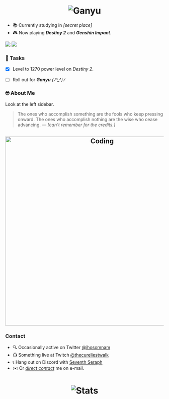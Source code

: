 
<h1 align="center">
  <img src="https://media1.tenor.com/images/3a150e5f30a2c75272ca0288012741fd/tenor.gif?itemid=19850318" alt="Ganyu" />
</h1>

* 📚 Currently studying in *[secret place]*
* 🎮 Now playing __*Destiny 2*__ and __*Genshin Impact*__.

![](https://img.shields.io/twitter/follow/iho_oc?style=social)
![](https://img.shields.io/github/last-commit/ihosomnam/ihosomnam)

### 📝 Tasks
- [x] Level to 1270 power level on *Destiny 2*.
- [ ] Roll out for __*Ganyu*__  *(ﾉ^_^)ﾉ*


### 🤓 About Me
Look at the left sidebar.
> The ones who accomplish something are the fools who keep pressing onward. The ones who accomplish nothing are the wise who cease advancing. — *[can't remember for the credits.]*

<h2 align="center">
  <img width="600" src="https://github.com/ihosomnam/ihosomnam/blob/main/assets/code.png" alt="Coding" />
</h2>

### Contact
- 🔍 Occasionally active on Twitter [@ihosomnam ](https://twitter.com/ihosomnam)
- 📺 Something live at Twitch [@thecureliestwalk ](https://twitch.tv/thecureliestwalk)
- 📞 Hang out on Discord with [Seventh Seraph](https://discord.gg/user/Iho#9066)
- ✉️ Or *[direct contact](mailto:ihosomnam4741@gmail.com)* me on e-mail.

<h1 align="center">
  <img src="https://github-readme-stats.vercel.app/api?username=ihosomnam&count_private=true" alt="Stats" />
</h1>
